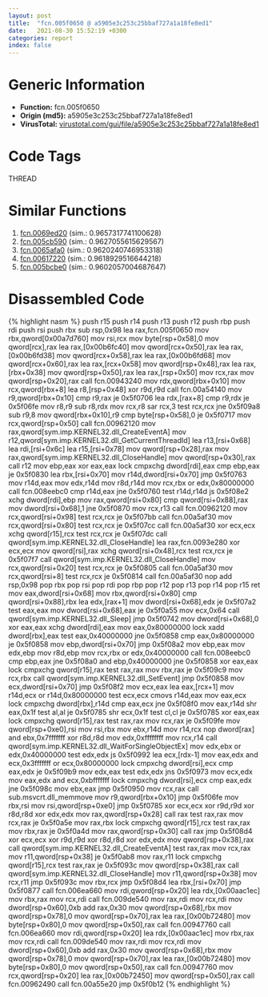 ```yaml
---
layout: post
title:  "fcn.005f0650 @ a5905e3c253c25bbaf727a1a18fe8ed1"
date:   2021-08-30 15:52:19 +0300
categories: report
index: false
---
```


# Generic Information
- **Function:** fcn.005f0650
- **Origin (md5):** a5905e3c253c25bbaf727a1a18fe8ed1
- **VirusTotal:** [virustotal.com/gui/file/a5905e3c253c25bbaf727a1a18fe8ed1][virustotal_ref]

# Code Tags
<span class="tag" id="THREAD">THREAD</span>


# Similar Functions

1. [fcn.0069ed20][similar_1_ref] (sim.: 0.9657317741100628)
2. [fcn.005cb590][similar_2_ref] (sim.: 0.9627055615629567)
3. [fcn.0065afa0][similar_3_ref] (sim.: 0.9620240746953318)
4. [fcn.00617220][similar_4_ref] (sim.: 0.9618929516644218)
5. [fcn.005bcbe0][similar_5_ref] (sim.: 0.9602057004687647)


# Disassembled Code

{% highlight nasm %}
push r15
push r14
push r13
push r12
push rbp
push rdi
push rsi
push rbx
sub rsp,0x98
lea rax,fcn.005f0650
mov rbx,qword[0x00a7d760]
mov rsi,rcx
mov byte[rsp+0x58],0
mov qword[rcx],rax
lea rax,[0x00b6fc40]
mov qword[rcx+0x50],rax
lea rax,[0x00b6fd38]
mov qword[rcx+0x58],rax
lea rax,[0x00b6fd68]
mov qword[rcx+0x60],rax
lea rax,[rcx+0x58]
mov qword[rsp+0x48],rax
lea rax,[rbx+0x38]
mov qword[rsp+0x50],rax
lea rax,[rsp+0x50]
mov rcx,rax
mov qword[rsp+0x20],rax
call fcn.00943240
mov rdx,qword[rbx+0x10]
mov rcx,qword[rbx+8]
lea r8,[rsp+0x48]
xor r9d,r9d
call fcn.00a54140
mov r9,qword[rbx+0x10]
cmp r9,rax
je 0x5f0706
lea rdx,[rax+8]
cmp r9,rdx
je 0x5f06fe
mov r8,r9
sub r8,rdx
mov rcx,r8
sar rcx,3
test rcx,rcx
jne 0x5f09a8
sub r9,8
mov qword[rbx+0x10],r9
cmp byte[rsp+0x58],0
je 0x5f0717
mov rcx,qword[rsp+0x50]
call fcn.00962120
mov rax,qword[sym.imp.KERNEL32.dll_CreateEventA]
mov r12,qword[sym.imp.KERNEL32.dll_GetCurrentThreadId]
lea r13,[rsi+0x68]
lea rdi,[rsi+0x6c]
lea r15,[rsi+0x78]
mov qword[rsp+0x28],rax
mov rax,qword[sym.imp.KERNEL32.dll_CloseHandle]
mov qword[rsp+0x30],rax
call r12
mov ebp,eax
xor eax,eax
lock cmpxchg dword[rdi],eax
cmp ebp,eax
je 0x5f0830
lea rbx,[rsi+0x70]
mov r14d,dword[rsi+0x70]
jmp 0x5f0763
mov r14d,eax
mov edx,r14d
mov r8d,r14d
mov rcx,rbx
or edx,0x80000000
call fcn.008eebc0
cmp r14d,eax
jne 0x5f0760
test r14d,r14d
js 0x5f08e2
xchg dword[rdi],ebp
mov rax,qword[rsi+0x80]
cmp qword[rsi+0x88],rax
mov dword[rsi+0x68],1
jne 0x5f0870
mov rcx,r13
call fcn.00962120
mov rcx,qword[rsi+0x98]
test rcx,rcx
je 0x5f07bb
call fcn.00a5af30
mov rcx,qword[rsi+0x80]
test rcx,rcx
je 0x5f07cc
call fcn.00a5af30
xor ecx,ecx
xchg qword[r15],rcx
test rcx,rcx
je 0x5f07dc
call qword[sym.imp.KERNEL32.dll_CloseHandle]
lea rax,fcn.0093e280
xor ecx,ecx
mov qword[rsi],rax
xchg qword[rsi+0x48],rcx
test rcx,rcx
je 0x5f07f7
call qword[sym.imp.KERNEL32.dll_CloseHandle]
mov rcx,qword[rsi+0x20]
test rcx,rcx
je 0x5f0805
call fcn.00a5af30
mov rcx,qword[rsi+8]
test rcx,rcx
je 0x5f0814
call fcn.00a5af30
nop
add rsp,0x98
pop rbx
pop rsi
pop rdi
pop rbp
pop r12
pop r13
pop r14
pop r15
ret
mov eax,dword[rsi+0x68]
mov rbx,qword[rsi+0x80]
cmp qword[rsi+0x88],rbx
lea edx,[rax+1]
mov dword[rsi+0x68],edx
je 0x5f07a2
test eax,eax
mov dword[rsi+0x68],eax
je 0x5f0a55
mov ecx,0x64
call qword[sym.imp.KERNEL32.dll_Sleep]
jmp 0x5f0742
mov dword[rsi+0x68],0
xor eax,eax
xchg dword[rdi],eax
mov eax,0x80000000
lock xadd dword[rbx],eax
test eax,0x40000000
jne 0x5f0858
cmp eax,0x80000000
je 0x5f0858
mov ebp,dword[rsi+0x70]
jmp 0x5f08a2
mov ebp,eax
mov edx,ebp
mov r8d,ebp
mov rcx,rbx
or edx,0x40000000
call fcn.008eebc0
cmp ebp,eax
jne 0x5f08a0
and ebp,0x40000000
jne 0x5f0858
xor eax,eax
lock cmpxchg qword[r15],rax
test rax,rax
mov rbx,rax
je 0x5f09c9
mov rcx,rbx
call qword[sym.imp.KERNEL32.dll_SetEvent]
jmp 0x5f0858
mov ecx,dword[rsi+0x70]
jmp 0x5f08f2
mov ecx,eax
lea eax,[rcx+1]
mov r14d,ecx
or r14d,0x80000000
test ecx,ecx
cmovs r14d,eax
mov eax,ecx
lock cmpxchg dword[rbx],r14d
cmp eax,ecx
jne 0x5f08f0
mov eax,r14d
shr eax,0x1f
test al,al
je 0x5f0785
shr ecx,0x1f
test cl,cl
je 0x5f0785
xor eax,eax
lock cmpxchg qword[r15],rax
test rax,rax
mov rcx,rax
je 0x5f09fe
mov qword[rsp+0xe0],rsi
mov rsi,rbx
mov ebx,r14d
mov r14,rcx
nop dword[rax]
and ebx,0x7fffffff
xor r8d,r8d
mov edx,0xffffffff
mov rcx,r14
call qword[sym.imp.KERNEL32.dll_WaitForSingleObjectEx]
mov edx,ebx
or edx,0x40000000
test edx,edx
js 0x5f0992
lea ecx,[rdx-1]
mov eax,edx
and ecx,0x3fffffff
or ecx,0x80000000
lock cmpxchg dword[rsi],ecx
cmp eax,edx
je 0x5f09b9
mov edx,eax
test edx,edx
jns 0x5f0973
mov ecx,edx
mov eax,edx
and ecx,0xbfffffff
lock cmpxchg dword[rsi],ecx
cmp eax,edx
jne 0x5f098c
mov ebx,eax
jmp 0x5f0950
mov rcx,rax
call sub.msvcrt.dll_memmove
mov r9,qword[rbx+0x10]
jmp 0x5f06fe
mov rbx,rsi
mov rsi,qword[rsp+0xe0]
jmp 0x5f0785
xor ecx,ecx
xor r9d,r9d
xor r8d,r8d
xor edx,edx
mov rax,qword[rsp+0x28]
call rax
test rax,rax
mov rcx,rax
je 0x5f0a5e
mov rax,rbx
lock cmpxchg qword[r15],rcx
test rax,rax
mov rbx,rax
je 0x5f0a4d
mov rax,qword[rsp+0x30]
call rax
jmp 0x5f08d4
xor ecx,ecx
xor r9d,r9d
xor r8d,r8d
xor edx,edx
mov qword[rsp+0x38],rax
call qword[sym.imp.KERNEL32.dll_CreateEventA]
test rax,rax
mov rcx,rax
mov r11,qword[rsp+0x38]
je 0x5f0ab8
mov rax,r11
lock cmpxchg qword[r15],rcx
test rax,rax
je 0x5f093c
mov qword[rsp+0x38],rax
call qword[sym.imp.KERNEL32.dll_CloseHandle]
mov r11,qword[rsp+0x38]
mov rcx,r11
jmp 0x5f093c
mov rbx,rcx
jmp 0x5f08d4
lea rbx,[rsi+0x70]
jmp 0x5f0877
call fcn.006ea660
mov rdi,qword[rsp+0x20]
lea rdx,[0x00aac1ec]
mov rbx,rax
mov rcx,rdi
call fcn.009de540
mov rax,rdi
mov rcx,rdi
mov dword[rsp+0x60],0xb
add rax,0x30
mov qword[rsp+0x68],rbx
mov qword[rsp+0x78],0
mov qword[rsp+0x70],rax
lea rax,[0x00b72480]
mov byte[rsp+0x80],0
mov qword[rsp+0x50],rax
call fcn.00947760
call fcn.006ea660
mov rdi,qword[rsp+0x20]
lea rdx,[0x00aac1ec]
mov rbx,rax
mov rcx,rdi
call fcn.009de540
mov rax,rdi
mov rcx,rdi
mov dword[rsp+0x60],0xb
add rax,0x30
mov qword[rsp+0x68],rbx
mov qword[rsp+0x78],0
mov qword[rsp+0x70],rax
lea rax,[0x00b72480]
mov byte[rsp+0x80],0
mov qword[rsp+0x50],rax
call fcn.00947760
mov rcx,qword[rsp+0x20]
lea rax,[0x00b72450]
mov qword[rsp+0x50],rax
call fcn.00962490
call fcn.00a55e20
jmp 0x5f0b12
{% endhighlight %}


[similar_1_ref]: /report/fcn.0069ed20@a5905e3c253c25bbaf727a1a18fe8ed1
[similar_2_ref]: /report/fcn.005cb590@a5905e3c253c25bbaf727a1a18fe8ed1
[similar_3_ref]: /report/fcn.0065afa0@a5905e3c253c25bbaf727a1a18fe8ed1
[similar_4_ref]: /report/fcn.00617220@a5905e3c253c25bbaf727a1a18fe8ed1
[similar_5_ref]: /report/fcn.005bcbe0@a5905e3c253c25bbaf727a1a18fe8ed1
[virustotal_ref]: https://www.virustotal.com/gui/file/a5905e3c253c25bbaf727a1a18fe8ed1